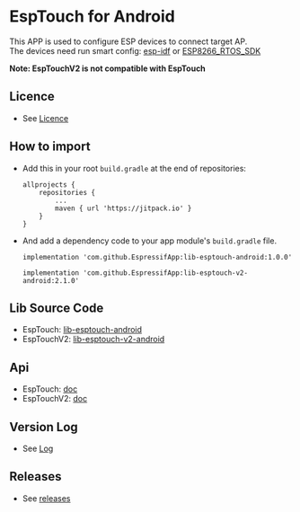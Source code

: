 # EspTouch for Android
This APP is used to configure ESP devices to connect target AP.  
The devices need run smart config: [esp-idf](https://github.com/espressif/esp-idf/tree/master/examples/wifi/smart_config) or [ESP8266_RTOS_SDK](https://github.com/espressif/ESP8266_RTOS_SDK/tree/master/examples/wifi/smart_config)  

**Note: EspTouchV2 is not compatible with EspTouch**

## Licence
- See [Licence](ESPRESSIF_MIT_LICENSE)

## How to import
- Add this in your root `build.gradle` at the end of repositories:
  ```
  allprojects {
      repositories {
          ...
          maven { url 'https://jitpack.io' }
      }
  }
   ```
- And add a dependency code to your app module's `build.gradle` file.
  ```
  implementation 'com.github.EspressifApp:lib-esptouch-android:1.0.0'
  ```
  ```
  implementation 'com.github.EspressifApp:lib-esptouch-v2-android:2.1.0'
  ```

## Lib Source Code
- EspTouch: [lib-esptouch-android](esptouch)
- EspTouchV2: [lib-esptouch-v2-android](esptouch-v2)

## Api
- EspTouch: [doc](esptouch/README.md)
- EspTouchV2: [doc](esptouch-v2/README.md)

## Version Log
- See [Log](log/log-en.md)

## Releases
- See [releases](https://github.com/EspressifApp/EsptouchForAndroid/releases)

